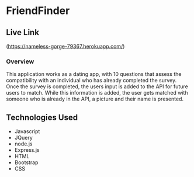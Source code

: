 # FriendFinder

## Live Link
(https://nameless-gorge-79367.herokuapp.com/)

### Overview
This application works as a dating app, with 10 questions that assess the compatibility with an individual who has already completed the survey. Once the survey is completed, the users input is added to the API for future users to match. While this information is added, the user gets matched with someone who is already in the API, a picture and their name is presented.

## Technologies Used 
* Javascript
* JQuery
* node.js
* Express.js
* HTML
* Bootstrap
* CSS

